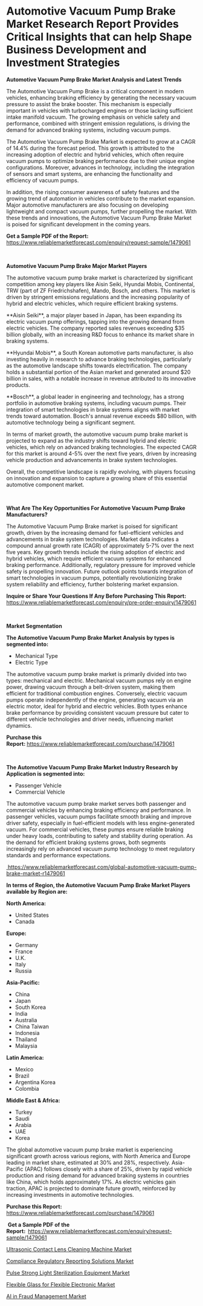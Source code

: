 <p><h1>Automotive Vacuum Pump Brake Market Research Report Provides Critical Insights that can help Shape Business Development and Investment Strategies</h1></p><p><strong>Automotive Vacuum Pump Brake Market Analysis and Latest Trends</strong></p>
<p><p>The Automotive Vacuum Pump Brake is a critical component in modern vehicles, enhancing braking efficiency by generating the necessary vacuum pressure to assist the brake booster. This mechanism is especially important in vehicles with turbocharged engines or those lacking sufficient intake manifold vacuum. The growing emphasis on vehicle safety and performance, combined with stringent emission regulations, is driving the demand for advanced braking systems, including vacuum pumps.</p><p>The Automotive Vacuum Pump Brake Market is expected to grow at a CAGR of 14.4% during the forecast period. This growth is attributed to the increasing adoption of electric and hybrid vehicles, which often require vacuum pumps to optimize braking performance due to their unique engine configurations. Moreover, advances in technology, including the integration of sensors and smart systems, are enhancing the functionality and efficiency of vacuum pumps.</p><p>In addition, the rising consumer awareness of safety features and the growing trend of automation in vehicles contribute to the market expansion. Major automotive manufacturers are also focusing on developing lightweight and compact vacuum pumps, further propelling the market. With these trends and innovations, the Automotive Vacuum Pump Brake Market is poised for significant development in the coming years.</p></p>
<p><strong>Get a Sample PDF of the Report:&nbsp;</strong> <a href="https://www.reliablemarketforecast.com/enquiry/request-sample/1479061?utm_campaign=1870&utm_medium=2&utm_source=Github&utm_content=ia&utm_term=09122024&utm_id=automotive-vacuum-pump-brake">https://www.reliablemarketforecast.com/enquiry/request-sample/1479061</a></p>
<p>&nbsp;</p>
<p><strong>Automotive Vacuum Pump Brake Major Market Players</strong></p>
<p><p>The automotive vacuum pump brake market is characterized by significant competition among key players like Aisin Seiki, Hyundai Mobis, Continental, TRW (part of ZF Friedrichshafen), Mando, Bosch, and others. This market is driven by stringent emissions regulations and the increasing popularity of hybrid and electric vehicles, which require efficient braking systems.</p><p>**Aisin Seiki**, a major player based in Japan, has been expanding its electric vacuum pump offerings, tapping into the growing demand from electric vehicles. The company reported sales revenues exceeding $35 billion globally, with an increasing R&D focus to enhance its market share in braking systems.</p><p>**Hyundai Mobis**, a South Korean automotive parts manufacturer, is also investing heavily in research to advance braking technologies, particularly as the automotive landscape shifts towards electrification. The company holds a substantial portion of the Asian market and generated around $20 billion in sales, with a notable increase in revenue attributed to its innovative products.</p><p>**Bosch**, a global leader in engineering and technology, has a strong portfolio in automotive braking systems, including vacuum pumps. Their integration of smart technologies in brake systems aligns with market trends toward automation. Bosch's annual revenue exceeds $80 billion, with automotive technology being a significant segment.</p><p>In terms of market growth, the automotive vacuum pump brake market is projected to expand as the industry shifts toward hybrid and electric vehicles, which rely on advanced braking technologies. The expected CAGR for this market is around 4-5% over the next five years, driven by increasing vehicle production and advancements in brake system technologies.</p><p>Overall, the competitive landscape is rapidly evolving, with players focusing on innovation and expansion to capture a growing share of this essential automotive component market.</p></p>
<p>&nbsp;</p>
<p><strong>What Are The Key Opportunities For Automotive Vacuum Pump Brake Manufacturers?</strong></p>
<p><p>The Automotive Vacuum Pump Brake market is poised for significant growth, driven by the increasing demand for fuel-efficient vehicles and advancements in brake system technologies. Market data indicates a compound annual growth rate (CAGR) of approximately 5-7% over the next five years. Key growth trends include the rising adoption of electric and hybrid vehicles, which require efficient vacuum systems for enhanced braking performance. Additionally, regulatory pressure for improved vehicle safety is propelling innovation. Future outlook points towards integration of smart technologies in vacuum pumps, potentially revolutionizing brake system reliability and efficiency, further bolstering market expansion.</p></p>
<p><strong>Inquire or Share Your Questions If Any Before Purchasing This Report:</strong> <a href="https://www.reliablemarketforecast.com/enquiry/pre-order-enquiry/1479061?utm_campaign=1870&utm_medium=2&utm_source=Github&utm_content=ia&utm_term=09122024&utm_id=automotive-vacuum-pump-brake">https://www.reliablemarketforecast.com/enquiry/pre-order-enquiry/1479061</a></p>
<p>&nbsp;</p>
<p><strong>Market Segmentation</strong></p>
<p><strong>The Automotive Vacuum Pump Brake Market Analysis by types is segmented into:</strong></p>
<p><ul><li>Mechanical Type</li><li>Electric Type</li></ul></p>
<p><p>The automotive vacuum pump brake market is primarily divided into two types: mechanical and electric. Mechanical vacuum pumps rely on engine power, drawing vacuum through a belt-driven system, making them efficient for traditional combustion engines. Conversely, electric vacuum pumps operate independently of the engine, generating vacuum via an electric motor, ideal for hybrid and electric vehicles. Both types enhance brake performance by providing consistent vacuum pressure but cater to different vehicle technologies and driver needs, influencing market dynamics.</p></p>
<p><strong>Purchase this Report:&nbsp;</strong><a href="https://www.reliablemarketforecast.com/purchase/1479061?utm_campaign=1870&utm_medium=2&utm_source=Github&utm_content=ia&utm_term=09122024&utm_id=automotive-vacuum-pump-brake">https://www.reliablemarketforecast.com/purchase/1479061</a></p>
<p>&nbsp;</p>
<p><strong>The Automotive Vacuum Pump Brake Market Industry Research by Application is segmented into:</strong></p>
<p><ul><li>Passenger Vehicle</li><li>Commercial Vehicle</li></ul></p>
<p><p>The automotive vacuum pump brake market serves both passenger and commercial vehicles by enhancing braking efficiency and performance. In passenger vehicles, vacuum pumps facilitate smooth braking and improve driver safety, especially in fuel-efficient models with less engine-generated vacuum. For commercial vehicles, these pumps ensure reliable braking under heavy loads, contributing to safety and stability during operation. As the demand for efficient braking systems grows, both segments increasingly rely on advanced vacuum pump technology to meet regulatory standards and performance expectations.</p></p>
<p><a href="https://www.reliablemarketforecast.com/global-automotive-vacuum-pump-brake-market-r1479061?utm_campaign=1870&utm_medium=2&utm_source=Github&utm_content=ia&utm_term=09122024&utm_id=automotive-vacuum-pump-brake">&nbsp;https://www.reliablemarketforecast.com/global-automotive-vacuum-pump-brake-market-r1479061</a></p>
<p><strong>In terms of Region, the Automotive Vacuum Pump Brake Market Players available by Region are:</strong></p>
<p>
    <p> <strong> North America: </strong>
        <ul>
            <li>United States</li>
            <li>Canada</li>
        </ul>
        </p> 
    <p> <strong> Europe: </strong>
        <ul>
            <li>Germany</li>
            <li>France</li>
            <li>U.K.</li>
            <li>Italy</li>
            <li>Russia</li>
        </ul>
        </p> 
    <p> <strong> Asia-Pacific: </strong>
        <ul>
            <li>China</li>
            <li>Japan</li>
            <li>South Korea</li>
            <li>India</li>
            <li>Australia</li>
            <li>China Taiwan</li>
            <li>Indonesia</li>
            <li>Thailand</li>
            <li>Malaysia</li>
        </ul>
        </p> 
    <p> <strong> Latin America: </strong>
        <ul>
            <li>Mexico</li>
            <li>Brazil</li>
            <li>Argentina Korea</li>
            <li>Colombia</li>
        </ul>
        </p> 
    <p> <strong> Middle East & Africa: </strong>
        <ul>
            <li>Turkey</li>
            <li>Saudi</li>
            <li>Arabia</li>
            <li>UAE</li>
            <li>Korea</li>
        </ul>
    </p>
    </p>
<p><p>The global automotive vacuum pump brake market is experiencing significant growth across various regions, with North America and Europe leading in market share, estimated at 30% and 28%, respectively. Asia-Pacific (APAC) follows closely with a share of 25%, driven by rapid vehicle production and rising demand for advanced braking systems in countries like China, which holds approximately 17%. As electric vehicles gain traction, APAC is projected to dominate future growth, reinforced by increasing investments in automotive technologies.</p></p>
<p><strong>Purchase this Report: </strong><a href="https://www.reliablemarketforecast.com/purchase/1479061?utm_campaign=1870&utm_medium=2&utm_source=Github&utm_content=ia&utm_term=09122024&utm_id=automotive-vacuum-pump-brake">https://www.reliablemarketforecast.com/purchase/1479061</a></p>
<p>&nbsp;<strong>Get a Sample PDF of the Report:&nbsp;&nbsp;</strong><a href="https://www.reliablemarketforecast.com/enquiry/request-sample/1479061?utm_campaign=1870&utm_medium=2&utm_source=Github&utm_content=ia&utm_term=09122024&utm_id=automotive-vacuum-pump-brake">https://www.reliablemarketforecast.com/enquiry/request-sample/1479061</a></p>
<p><strong></strong></p>
<p><p><a href="https://www.linkedin.com/pulse/the-sympatico-insight-9odme?utm_campaign=1870&utm_medium=2&utm_source=Github&utm_content=ia&utm_term=09122024&utm_id=automotive-vacuum-pump-brake">Ultrasonic Contact Lens Cleaning Machine Market</a></p><p><a href="https://github.com/PeterParrish5/Market-Research-Report-List-7/blob/main/compliance-regulatory-reporting-solutions-market.md?utm_campaign=1870&utm_medium=2&utm_source=Github&utm_content=ia&utm_term=09122024&utm_id=automotive-vacuum-pump-brake">Compliance Regulatory Reporting Solutions Market</a></p><p><a href="https://www.linkedin.com/pulse/the-sympatico-insight-9odme?utm_campaign=1870&utm_medium=2&utm_source=Github&utm_content=ia&utm_term=09122024&utm_id=automotive-vacuum-pump-brake">Pulse Strong Light Sterilization Equipment Market</a></p><p><a href="https://www.linkedin.com/pulse/compreh-proposis-fbaif?utm_campaign=1870&utm_medium=2&utm_source=Github&utm_content=ia&utm_term=09122024&utm_id=automotive-vacuum-pump-brake">Flexible Glass for Flexible Electronic Market</a></p><p><a href="https://www.linkedin.com/pulse/analyzing-ai-fraud-management-markets-growth-trajectory-projected-3osxf?utm_campaign=1870&utm_medium=2&utm_source=Github&utm_content=ia&utm_term=09122024&utm_id=automotive-vacuum-pump-brake">AI in Fraud Management Market</a></p></p>